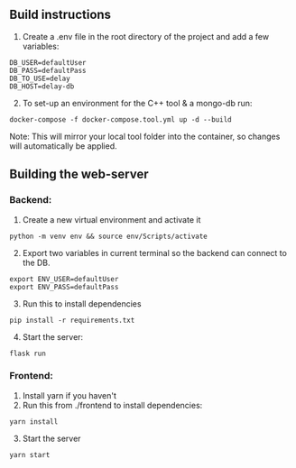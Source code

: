 
## Build instructions
1. Create a .env file in the root directory of the project and add a few variables:

```
DB_USER=defaultUser
DB_PASS=defaultPass
DB_TO_USE=delay
DB_HOST=delay-db
```
2. To set-up an environment for the C++ tool & a mongo-db run:
```
docker-compose -f docker-compose.tool.yml up -d --build
```

Note: This will mirror your local tool folder into the container, so changes will automatically be applied.


## Building the web-server

### Backend: 
1. Create a new virtual environment and activate it
```
python -m venv env && source env/Scripts/activate
```
2. Export two variables in current terminal so the backend can connect to the DB.
```
export ENV_USER=defaultUser
export ENV_PASS=defaultPass
```
3.  Run this to install dependencies
```
pip install -r requirements.txt
```
4. Start the server:
```
flask run
```

### Frontend: 
1. Install yarn if you haven't
2. Run this from ./frontend to install dependencies:
```
yarn install
```
3. Start the server

```
yarn start
```
